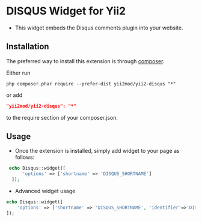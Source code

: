 DISQUS Widget for Yii2
==========
- This widget embeds the Disqus comments plugin into your website.

Installation   
------------

The preferred way to install this extension is through [composer](http://getcomposer.org/download/).

Either run

```
php composer.phar require --prefer-dist yii2mod/yii2-disqus "*"
```

or add

```json
"yii2mod/yii2-disqus": "*"
```

to the require section of your composer.json.

Usage
------------
* Once the extension is installed, simply add widget to your page as follows:
```php
 echo Disqus::widget([
      'options' => ['shortname' => 'DISQUS_SHORTNAME']
  ]);
```

* Advanced widget usage
```php
echo Disqus::widget([
    'options' => ['shortname' => 'DISQUS_SHORTNAME', 'identifier'=>'DISQUS_IDENTIFIER', 'url'=>'URL'],
]);
```
